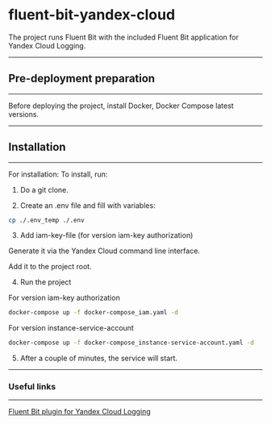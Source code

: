 # fluent-bit-yandex-cloud
The project runs Fluent Bit with the included Fluent Bit application for Yandex Cloud Logging.

---

## Pre-deployment preparation

---

Before deploying the project, install Docker, Docker Compose latest versions.

---

## Installation

---

For installation:
To install, run:

1. Do a git clone.

2. Create an .env file and fill with variables:

```bash
cp ./.env_temp ./.env

```

3. Add iam-key-file (for version iam-key authorization)

Generate it via the Yandex Cloud command line interface.

Аdd it to the project root.


4. Run the project

For version iam-key authorization

```bash
docker-compose up -f docker-compose_iam.yaml -d

```

For version instance-service-account

```bash
docker-compose up -f docker-compose_instance-service-account.yaml -d

```

5. After a couple of minutes, the service will start.

---


### Useful links

---

[Fluent Bit plugin for Yandex Cloud Logging](https://github.com/yandex-cloud/fluent-bit-plugin-yandex)
